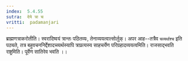 ```yaml
---
index:  5.4.55
sutra:  देये त्रा च
vritti:  padamanjari
---
```


ब्राह्मणत्राकरोतीति। स्वरादिष्वयं त्रान्तः पठितव्यः, तेनाव्ययत्वात्सोर्लुक्। अपर आह--तत्रैव `चव्यर्थाश्च` इति पठ्यते, तत्र बहुवचननिर्द्देशादच्व्यर्थस्यापि त्राप्रत्यस्य साहचर्येण परिग्रहादव्ययत्वमिति।
राजसाद्भवति राष्ट्रमिति। पूर्वेण सातिरेव भवति ।।

